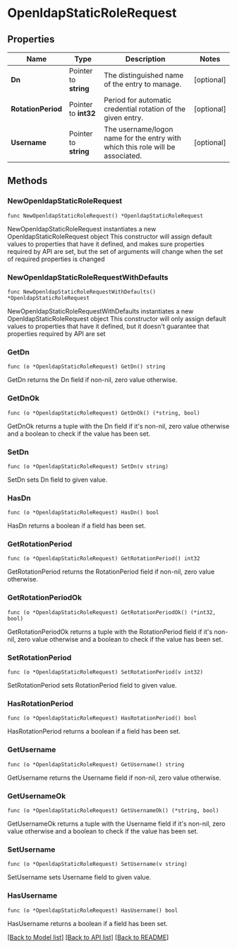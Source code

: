 # OpenldapStaticRoleRequest

## Properties

Name | Type | Description | Notes
------------ | ------------- | ------------- | -------------
**Dn** | Pointer to **string** | The distinguished name of the entry to manage. | [optional] 
**RotationPeriod** | Pointer to **int32** | Period for automatic credential rotation of the given entry. | [optional] 
**Username** | Pointer to **string** | The username/logon name for the entry with which this role will be associated. | [optional] 

## Methods

### NewOpenldapStaticRoleRequest

`func NewOpenldapStaticRoleRequest() *OpenldapStaticRoleRequest`

NewOpenldapStaticRoleRequest instantiates a new OpenldapStaticRoleRequest object
This constructor will assign default values to properties that have it defined,
and makes sure properties required by API are set, but the set of arguments
will change when the set of required properties is changed

### NewOpenldapStaticRoleRequestWithDefaults

`func NewOpenldapStaticRoleRequestWithDefaults() *OpenldapStaticRoleRequest`

NewOpenldapStaticRoleRequestWithDefaults instantiates a new OpenldapStaticRoleRequest object
This constructor will only assign default values to properties that have it defined,
but it doesn't guarantee that properties required by API are set

### GetDn

`func (o *OpenldapStaticRoleRequest) GetDn() string`

GetDn returns the Dn field if non-nil, zero value otherwise.

### GetDnOk

`func (o *OpenldapStaticRoleRequest) GetDnOk() (*string, bool)`

GetDnOk returns a tuple with the Dn field if it's non-nil, zero value otherwise
and a boolean to check if the value has been set.

### SetDn

`func (o *OpenldapStaticRoleRequest) SetDn(v string)`

SetDn sets Dn field to given value.

### HasDn

`func (o *OpenldapStaticRoleRequest) HasDn() bool`

HasDn returns a boolean if a field has been set.

### GetRotationPeriod

`func (o *OpenldapStaticRoleRequest) GetRotationPeriod() int32`

GetRotationPeriod returns the RotationPeriod field if non-nil, zero value otherwise.

### GetRotationPeriodOk

`func (o *OpenldapStaticRoleRequest) GetRotationPeriodOk() (*int32, bool)`

GetRotationPeriodOk returns a tuple with the RotationPeriod field if it's non-nil, zero value otherwise
and a boolean to check if the value has been set.

### SetRotationPeriod

`func (o *OpenldapStaticRoleRequest) SetRotationPeriod(v int32)`

SetRotationPeriod sets RotationPeriod field to given value.

### HasRotationPeriod

`func (o *OpenldapStaticRoleRequest) HasRotationPeriod() bool`

HasRotationPeriod returns a boolean if a field has been set.

### GetUsername

`func (o *OpenldapStaticRoleRequest) GetUsername() string`

GetUsername returns the Username field if non-nil, zero value otherwise.

### GetUsernameOk

`func (o *OpenldapStaticRoleRequest) GetUsernameOk() (*string, bool)`

GetUsernameOk returns a tuple with the Username field if it's non-nil, zero value otherwise
and a boolean to check if the value has been set.

### SetUsername

`func (o *OpenldapStaticRoleRequest) SetUsername(v string)`

SetUsername sets Username field to given value.

### HasUsername

`func (o *OpenldapStaticRoleRequest) HasUsername() bool`

HasUsername returns a boolean if a field has been set.


[[Back to Model list]](../README.md#documentation-for-models) [[Back to API list]](../README.md#documentation-for-api-endpoints) [[Back to README]](../README.md)


